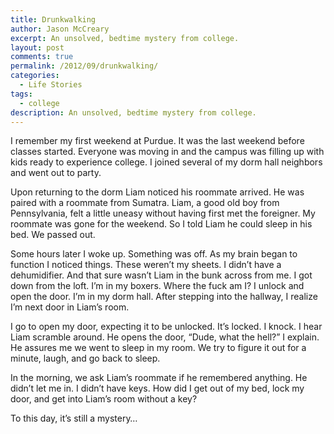 ```yaml
---
title: Drunkwalking
author: Jason McCreary
excerpt: An unsolved, bedtime mystery from college.
layout: post
comments: true
permalink: /2012/09/drunkwalking/
categories:
  - Life Stories
tags:
  - college
description: An unsolved, bedtime mystery from college.
---
```

I remember my first weekend at Purdue. It was the last weekend before classes started. Everyone was moving in and the campus was filling up with kids ready to experience college. I joined several of my dorm hall neighbors and went out to party.

Upon returning to the dorm Liam noticed his roommate arrived. He was paired with a roommate from Sumatra. Liam, a good old boy from Pennsylvania, felt a little uneasy without having first met the foreigner. My roommate was gone for the weekend. So I told Liam he could sleep in his bed. We passed out.

Some hours later I woke up. Something was off. As my brain began to function I noticed things. These weren&rsquo;t my sheets. I didn&rsquo;t have a dehumidifier. And that sure wasn&rsquo;t Liam in the bunk across from me. I got down from the loft. I&rsquo;m in my boxers. Where the fuck am I? I unlock and open the door. I&rsquo;m in my dorm hall. After stepping into the hallway, I realize I&rsquo;m next door in Liam&rsquo;s room.

I go to open my door, expecting it to be unlocked. It&rsquo;s locked. I knock. I hear Liam scramble around. He opens the door, &ldquo;Dude, what the hell?&rdquo; I explain. He assures me we went to sleep in my room. We try to figure it out for a minute, laugh, and go back to sleep.

In the morning, we ask Liam&rsquo;s roommate if he remembered anything. He didn&rsquo;t let me in. I didn&rsquo;t have keys. How did I get out of my bed, lock my door, and get into Liam&rsquo;s room without a key?

To this day, it&rsquo;s still a mystery…
